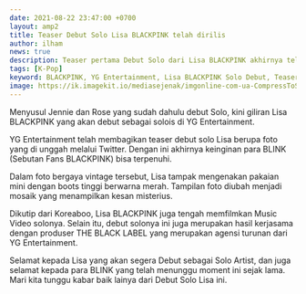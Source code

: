```yaml
---
date: 2021-08-22 23:47:00 +0700
layout: amp2
title: Teaser Debut Solo Lisa BLACKPINK telah dirilis
author: ilham
news: true
description: Teaser pertama Debut Solo dari Lisa BLACKPINK akhirnya telah dirilis oleh YG Entertainment via Twitter, lihat teasernya disini.
tags: [K-Pop]
keyword: BLACKPINK, YG Entertainment, Lisa BLACKPINK Solo Debut, Teaser Lisa BLACKPINK Solo Debut
image: https://ik.imagekit.io/mediasejenak/imgonline-com-ua-CompressToSize-Q2pJJYSwSPDz_bXXU3-hkj.jpg?updatedAt=1629650267758
---
```

Menyusul Jennie dan Rose yang sudah dahulu debut Solo, kini giliran Lisa BLACKPINK yang akan debut sebagai solois di YG Entertainment.

YG Entertainment telah membagikan teaser debut solo Lisa berupa foto yang di unggah melalui Twitter. Dengan ini akhirnya keinginan para BLINK (Sebutan Fans BLACKPINK) bisa terpenuhi.

Dalam foto bergaya vintage tersebut, Lisa tampak mengenakan pakaian mini dengan boots tinggi berwarna merah. Tampilan foto diubah menjadi mosaik yang menampilkan kesan misterius.

<amp-twitter width="375" height="472" layout="responsive" data-tweetid="1429458428968140800"></amp-twitter>

Dikutip dari Koreaboo, Lisa BLACKPINK juga tengah memfilmkan Music Video solonya. Selain itu, debut solonya ini juga merupakan hasil kerjasama dengan produser THE BLACK LABEL yang merupakan agensi turunan dari YG Entertainment.

Selamat kepada Lisa yang akan segera Debut sebagai Solo Artist, dan juga selamat kepada para BLINK yang telah menunggu moment ini sejak lama. Mari kita tunggu kabar baik lainya dari Debut Solo Lisa ini.
